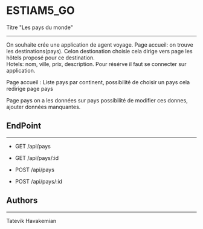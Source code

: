 # ESTIAM5_GO
Titre "Les pays du monde"
***

On souhaite crée une application de agent voyage.
Page accueil: on trouve les destinations(pays).
Celon destionation choisie cela dirige vers page les hôtels proposé pour ce destination.  
Hotels: nom, ville, prix, description.
Pour résérve il faut se connecter sur application.

 

Page accueil : Liste pays par continent, possibilité de choisir un pays cela redirige page pays
 
Page pays on a les données sur pays possibilité de modifier ces donnes, ajouter données manquantes.


## EndPoint 
***
* GET /api/pays 

* GET /api/pays/:id

* POST /api/pays

* POST /api/pays/:id 


## Authors
***
Tatevik Havakemian
